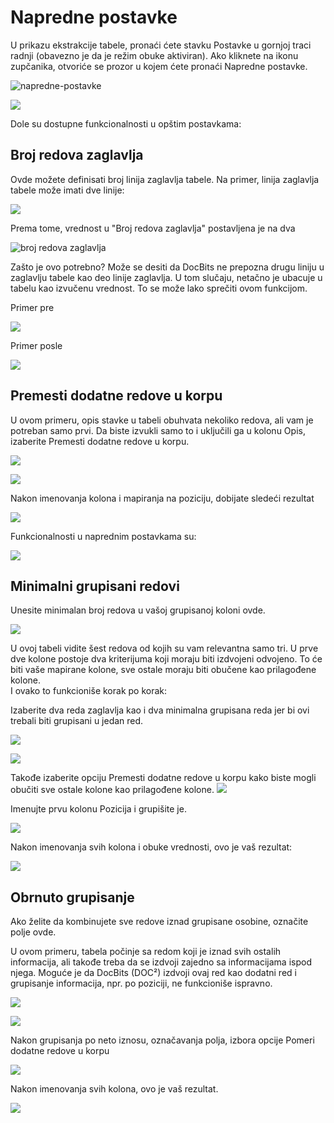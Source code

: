 # Napredne postavke

U prikazu ekstrakcije tabele, pronaći ćete stavku Postavke u gornjoj traci radnji (obavezno je da je režim obuke aktiviran). Ako kliknete na ikonu zupčanika, otvoriće se prozor u kojem ćete pronaći Napredne postavke.

![napredne-postavke](https://lh7-us.googleusercontent.com/W1cBx4IOjycKv6IZM9AX8Wggj1eEBgzBVJWgsyWkutX9dRRJuEjQtSCsPaNZuRndd9ewMVvfqSXr45C-2cO-pxXkYFdl\_9eEGVW6-UBqqZCsuhia6alJjD1ZuZawwSbjS9Yeywe1wDK5yAcIOUH5QAw)

![](https://lh7-us.googleusercontent.com/MOAM0PpIjknkZQUFZzOXPT8kWan5x05WXe6zUjmzKLjUaKSPPknR6HEVZ5oRBVEMpha3bL87k1\_B2cgt4Iv0jH3MyU6BrcmD6gz3KoGMZHVTGGburr9uHU7\_VziztQ2i5RiZr\_wAqTqVG1JunX314sk)

Dole su dostupne funkcionalnosti u opštim postavkama:

## Broj redova zaglavlja

Ovde možete definisati broj linija zaglavlja tabele. Na primer, linija zaglavlja tabele može imati dve linije:

![](https://lh7-us.googleusercontent.com/J\_nYZKzUSJHcpJuNp1ykf6shnfetOuiIPhyhyTfSqh\_cTsDT5obwOSIc21OsLkjF9tMBP7Q1GQ1ZQfBsEmQIrJpfX3QpdjHnLkzInsjpngeg2L7i\_TAyl9MdVmgHsDpUvoURdxfqp8FOdJxuRAMCwhk)

Prema tome, vrednost u "Broj redova zaglavlja" postavljena je na dva

![broj redova zaglavlja](https://lh7-us.googleusercontent.com/G8-QpKxnRin9PGPmkbtJ35r1EugXsD4\_Yd5QvTkdbb7sXqRVC3a9t0cIlNILJHLr--GsykgAlMJmMYbJaUoMqHEPvAT3PlPNf-syCmPz\_GVMFEMsbhcHI2DQBbT4MJXjS2Sx7M3xl4zAzcw3aa-XNms)

Zašto je ovo potrebno? Može se desiti da DocBits ne prepozna drugu liniju u zaglavlju tabele kao deo linije zaglavlja. U tom slučaju, netačno je ubacuje u tabelu kao izvučenu vrednost. To se može lako sprečiti ovom funkcijom.

Primer pre

![](https://lh7-us.googleusercontent.com/35BElgcq-zbs8wcGcguVSKHRpwQXqQG9dQmBaYa8BT4RNwJxd6g-jL5wlQgrnVLrMxtpncr8ayaasWVV3snGpBiDUWs4Zx7Tn2Dck-YFBpanlcN500yIWkVz9RJXQhoq6op0WbYcgklp\_LsmE9LXt9k)

Primer posle

![](https://lh7-us.googleusercontent.com/bPGn9eWPK3Mmbu\_ab2N3tVVP8ODho4MW6r6ynSKJWiPxq-IPlP\_0Q1ghfcwjN56Sp\_HA0nV-fedAfzkZoAXsj5O5ata32PCXPHJQ-dizWZ1OdpdEPS5wSPNW9jjc7TSPKQiNnCGPjLtnXQDLCbwEj3U)

## Premesti dodatne redove u korpu

U ovom primeru, opis stavke u tabeli obuhvata nekoliko redova, ali vam je potreban samo prvi. Da biste izvukli samo to i uključili ga u kolonu Opis, izaberite Premesti dodatne redove u korpu.

![](https://lh7-us.googleusercontent.com/AEFanKF7uUtS\_78nxi5zESPW8WOESa0Do\_sCQCsttC21KoFK-sB9TQgFHboJB7CMEpc\_auEbeXINU4BpEh8XuNMBHDYhuwjVX40cRyygxECs3XogrurWKNdw4s4F1kxWXLGrrF4jSqd1bba0dKPVO2E)

![](https://lh7-us.googleusercontent.com/QdYUZ0ANpuFRkvNxVZzYfEhTRVf2fk1jPmoNUZcNotdkgL6VDHV1BgBXU2xqFfjBJ7W6uvB8TRZcpKEk7Qk\_c0mIohiS4Jl9ZPRpG7HdS\_EktuCcAtJ4KjJ\_vYvYok7lv0nz2MfVMG08oDFqRSyFHy4)

Nakon imenovanja kolona i mapiranja na poziciju, dobijate sledeći rezultat

![](https://lh7-us.googleusercontent.com/zto-P\_Knp1YQmCUBU6\_vCg2IEwaBiBeAao8Jvu30-89x\_Sj2BLDSTQu31vUNBlaQp73DPVy2F-UZawn8j4hxycD6bpfCf\_KXZYvrqH5w0cwGwsjatBelIh6gdenY-NpzmQ372jtthucHpMrsXNz3DcA)

Funkcionalnosti u naprednim postavkama su:

![](https://lh7-us.googleusercontent.com/JnMLehG6RHTYtaP5dQx3UMrTzIpDRmyWj3\_1o-ITkYfNboSmFQxPmHuQQ2CZ0UwW6scXLEv8wxdZIh1J1VkzoAbKalI5D\_WO-G0GssfuVjmm\_mi29j7h42HQiDN08yJiEuMKEjFOIpi6nO5GcYIpDKU)

## Minimalni grupisani redovi

Unesite minimalan broj redova u vašoj grupisanoj koloni ovde.

![](https://lh7-us.googleusercontent.com/11D-KFXDqc-u5GQeGvTHfxYbbhLYDX12vFHK9Xkv8YmIcBuWVbFw3CMEhzep\_zyQpr2G9bP1Q0G9mfBj6twopQ-2aRfncbBVbTibXoynkxWYsvD9EnGVO-SfRxHwuPxMqXl4lzjuDoSaYop1HLa7biU)

U ovoj tabeli vidite šest redova od kojih su vam relevantna samo tri. U prve dve kolone postoje dva kriterijuma koji moraju biti izdvojeni odvojeno. To će biti vaše mapirane kolone, sve ostale moraju biti obučene kao prilagođene kolone.\
I ovako to funkcioniše korak po korak:

Izaberite dva reda zaglavlja kao i dva minimalna grupisana reda jer bi ovi trebali biti grupisani u jedan red.

![](https://lh7-us.googleusercontent.com/p0k-n1IG3\_FHexG4iAlISSmN4Yaq9xUjRO2cLpV3w6a67DpULRnxj4x291DOXBVx2SHqKp6Zs-ZXxr8KHKzT9O6oCwgEOkvfMqwpDGZUrfFpozdR16sbaybtrMEqDOXO1TsNmuPFz6mOKX0pR8I5RO8)

![](https://lh7-us.googleusercontent.com/7tlMcXBDrGjolEnBZNJT7bo4AoqPXYdltMzwjuycwCVSEaXIimXUw0aKyXpHdfpVw9POwNFtb47OwlreB400BgyiXLl3e1LGRLTPklU\_ETRN1quuRu9j9-NC9Eyq-fR\_5BpWdru1pgj\_kTfn9aLOiRM)

Takođe izaberite opciju Premesti dodatne redove u korpu kako biste mogli obučiti sve ostale kolone kao prilagođene kolone.
![](https://lh7-us.googleusercontent.com/P9Mbga3kWRkhRFYPRQKN6IXCYTnMHpfXr7GIBqbuwz-RYyq7fMuKRxJgzU0HVdxFxkI_5S2DA8ThYNveXlgrDYZ7JP_jOYf9wd9ldDzg1abzMD7HE0sN8NC-wrWdoZvm5M2q_XVWTi6epBMBtHvbFe0)

Imenujte prvu kolonu Pozicija i grupišite je.

![](https://lh7-us.googleusercontent.com/5hy2YTNQRZ6plQZnc1HwAbAUXU7LKfNpLdlfr8sPnDXMryv0KoAGgkcqAWqjvznvBa1YwW0ecTrpStpm5AIc0qiFX1zB-I_y_crIx0jKS2t6QVKdAz66Wb3XMt9sRsEUHKIuk51_AatHNCRZjOghn4A)

Nakon imenovanja svih kolona i obuke vrednosti, ovo je vaš rezultat:

![](https://lh7-us.googleusercontent.com/xaorEjiOEeypLMAAOXvm3VAc5BVzhIujUeLdSt0SPwrEz5x_hd8sb3Hhc7OpnUpzj6qvjWWptOsefhxjF5pIzf12RVXah1wPhlMoa3Wwx7T3s_D7Pzw8cryaAzgh8SpN-uTxpl1FWke8v33dh2VNgJ0)

## Obrnuto grupisanje

Ako želite da kombinujete sve redove iznad grupisane osobine, označite polje ovde.

U ovom primeru, tabela počinje sa redom koji je iznad svih ostalih informacija, ali takođe treba da se izdvoji zajedno sa informacijama ispod njega. Moguće je da DocBits (DOC²) izdvoji ovaj red kao dodatni red i grupisanje informacija, npr. po poziciji, ne funkcioniše ispravno.

![](https://lh7-us.googleusercontent.com/iH7rDa637FWtr8wWtXpdqSh68xsaOFrb_vIWf-ZOpAjExmFPHVRaDGGipdwNy30gpLmEWT0UujjqlbcSlHU7ldQ5zhAy15pMxuqbDpS2xFSuL35EjbaXfFQTOSSO3QE_I37kvdL3i5k-N7F_9tedMss)

![](https://lh7-us.googleusercontent.com/xGHtg5jLUIzvQHuJ3bRovFzkicMO2NL5jESXeTtZueRX-BkP3AvYSsnywrc_80aMwqchwo8WggqI_6sNFk6aLE7TAeEJwNikKI6QC2k51e9iK9bxyT9nh9eRgeK_YgWUeqUgp6p8UadEAnQRhKYFpOQ)

Nakon grupisanja po neto iznosu, označavanja polja, izbora opcije Pomeri dodatne redove u korpu

![](https://lh7-us.googleusercontent.com/FJNKYXmELlMFi-Zh_0Pjgc0pcKI2-_UbDhF7b4D5p7GA4f9r-FqjruzkJw3nfJH4NA0G_BC2xQpJEzl26GbOlPt9fPyOkGowtGWgRWt5GJ62Vj-Qd04rDP0kzDFiJnRlpWF13d9YQ1e-FurQI-gHJx4)

Nakon imenovanja svih kolona, ovo je vaš rezultat.

![](https://lh7-us.googleusercontent.com/e8x8gIUV10Y_FmPeW_X-UZw6uJ8P7alQTDy_m5OGGLZ8Ev7Ip-C-6fqtTixiSU0ZnLMIc4VR_f0xJV6beDnl7bFBIh4U2dME8KHB3qokj__SrQGp-3BXeOsN63SabFNd5miRCtK-jlf49nzcbbe8UJw)

